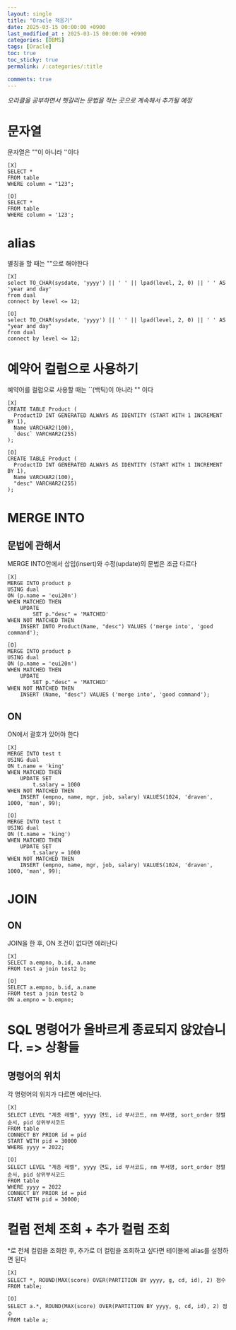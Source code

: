 ```yaml
---
layout: single 
title: "Oracle 적응기"
date: 2025-03-15 00:00:00 +0900 
last_modified_at : 2025-03-15 00:00:00 +0900 
categories: [DBMS]
tags: [Oracle]
toc: true
toc_sticky: true
permalink: /:categories/:title

comments: true
---
```

*오라클을 공부하면서 헷갈리는 문법을 적는 곳으로 계속해서 추가될 예정*

# 문자열
문자열은 ""이 아니라 ''이다   

```
[X]
SELECT *
FROM table
WHERE column = "123";

[O]
SELECT *
FROM table
WHERE column = '123';
```

# alias
별칭을 할 때는 ""으로 해야한다   

```
[X]
select TO_CHAR(sysdate, 'yyyy') || ' ' || lpad(level, 2, 0) || ' ' AS 'year and day'
from dual
connect by level <= 12;

[O]
select TO_CHAR(sysdate, 'yyyy') || ' ' || lpad(level, 2, 0) || ' ' AS "year and day"
from dual
connect by level <= 12;
```

# 예약어 컬럼으로 사용하기
예약어를 컬럼으로 사용할 때는 ``(백틱)이 아니라 "" 이다

```
[X]
CREATE TABLE Product (
  ProductID INT GENERATED ALWAYS AS IDENTITY (START WITH 1 INCREMENT BY 1),
  Name VARCHAR2(100),
  `desc` VARCHAR2(255)
);

[O]
CREATE TABLE Product (
  ProductID INT GENERATED ALWAYS AS IDENTITY (START WITH 1 INCREMENT BY 1),
  Name VARCHAR2(100),
  "desc" VARCHAR2(255)
);
```

# MERGE INTO
## 문법에 관해서

MERGE INTO안에서 삽입(insert)와 수정(update)의 문법은 조금 다르다

```
[X]
MERGE INTO product p
USING dual
ON (p.name = 'eui20n')
WHEN MATCHED THEN
	UPDATE 
    	SET p."desc" = 'MATCHED'
WHEN NOT MATCHED THEN
	INSERT INTO Product(Name, "desc") VALUES ('merge into', 'good command');

[O]
MERGE INTO product p
USING dual
ON (p.name = 'eui20n')
WHEN MATCHED THEN
	UPDATE 
    	SET p."desc" = 'MATCHED'
WHEN NOT MATCHED THEN
	INSERT (Name, "desc") VALUES ('merge into', 'good command');
```

## ON
ON에서 괄호가 있어야 한다

```
[X]
MERGE INTO test t
USING dual
ON t.name = 'king'
WHEN MATCHED THEN
	UPDATE SET
    	t.salary = 1000
WHEN NOT MATCHED THEN
	INSERT (empno, name, mgr, job, salary) VALUES(1024, 'draven', 1000, 'man', 99);
	
[O]
MERGE INTO test t
USING dual
ON (t.name = 'king')
WHEN MATCHED THEN
	UPDATE SET
    	t.salary = 1000
WHEN NOT MATCHED THEN
	INSERT (empno, name, mgr, job, salary) VALUES(1024, 'draven', 1000, 'man', 99);
```

# JOIN
## ON
JOIN을 한 후, ON 조건이 없다면 에러난다

```
[X]
SELECT a.empno, b.id, a.name
FROM test a join test2 b;

[O]
SELECT a.empno, b.id, a.name
FROM test a join test2 b
ON a.empno = b.empno;
```

# SQL 명령어가 올바르게 종료되지 않았습니다. => 상황들
## 명령어의 위치
각 명령어의 위치가 다르면 에러난다.

```
[X]
SELECT LEVEL "계층 레벨", yyyy 연도, id 부서코드, nm 부서명, sort_order 정렬순서, pid 상위부서코드
FROM table
CONNECT BY PRIOR id = pid
START WITH pid = 30000
WHERE yyyy = 2022;

[O]
SELECT LEVEL "계층 레벨", yyyy 연도, id 부서코드, nm 부서명, sort_order 정렬순서, pid 상위부서코드
FROM table
WHERE yyyy = 2022
CONNECT BY PRIOR id = pid
START WITH pid = 30000;
```

# 컬럼 전체 조회 + 추가 컬럼 조회
*로 전체 컬럼을 조회한 후, 추가로 더 컬럼을 조회하고 싶다면 테이블에 alias를 설정하면 된다

```
[X]
SELECT *, ROUND(MAX(score) OVER(PARTITION BY yyyy, g, cd, id), 2) 점수 
FROM table;

[O]
SELECT a.*, ROUND(MAX(score) OVER(PARTITION BY yyyy, g, cd, id), 2) 점수 
FROM table a;
```
